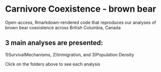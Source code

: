 # Carnivore Coexistence - brown bear

Open-access, Rmarkdown-rendered code that reproduces our analyses of brown bear coexistence across British Columbia, Canada

## 3 main analyses are presented:
1)SurvivalMechanisms, 2)Immigration, and 3)Population Density

Click on the folders above to see each analysis
